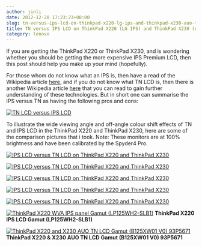 ```yaml
---
author: jinli
date: 2012-12-20 17:23:23+00:00
slug: tn-versus-ips-lcd-on-thinkpad-x220-lg-ips-and-thinkpad-x230-auo-tn
title: TN versus IPS LCD on ThinkPad X220 (LG IPS) and ThinkPad X230 (AUO TN)
category: lenovo
---
```

If you are getting the ThinkPad X220 or ThinkPad X230, and is wondering whether you should be getting the more expensive IPS Premium LCD, then this post should help you make up your mind (hopefully).

For those whom do not know what an IPS is, then have a read of the Wikipedia article [here](http://en.wikipedia.org/wiki/IPS_panel), and if you do not know what TN LCD is, then there is another Wikipedia article [here](http://en.wikipedia.org/wiki/Twisted_nematic) that you can read to gain further understanding of these technologies. But in short one can summarise the IPS versus TN as having the following pros and cons:

[![TN LCD versus IPS LCD](http://farm9.staticflickr.com/8493/8290446823_ede5d0a617_z.jpg)](http://www.flickr.com/photos/lead_org/8290446823/)

<!-- more -->

To illustrate the wide viewing angle and off-angle colour shift effects of TN and IPS LCD in the ThinkPad X220 and ThinkPad X230, here are some of the comparison pictures that i took. Note: These monitors are at 100% brightness and have been calibrated by the Spyder4 Pro.

[![IPS LCD versus TN LCD on ThinkPad X220 and ThinkPad X230](http://farm9.staticflickr.com/8217/8282069521_85330060b8_z.jpg)](http://www.flickr.com/photos/lead_org/8282069521/)

[![IPS LCD versus TN LCD on ThinkPad X220 and ThinkPad X230](http://farm9.staticflickr.com/8480/8283126522_7d94a390bf_z.jpg)](http://www.flickr.com/photos/lead_org/8283126522/)

[![IPS LCD versus TN LCD on ThinkPad X220 and ThinkPad X230](http://farm9.staticflickr.com/8481/8282062423_f5d79311c4_z.jpg)](http://www.flickr.com/photos/lead_org/8282062423/)

[![IPS LCD versus TN LCD on ThinkPad X220 and ThinkPad X230](http://farm9.staticflickr.com/8491/8283125172_55d164fb7d_z.jpg)](http://www.flickr.com/photos/lead_org/8283125172/)

[![IPS LCD versus TN LCD on ThinkPad X220 and ThinkPad X230](http://farm9.staticflickr.com/8219/8283124080_e533e6e8db_z.jpg)](http://www.flickr.com/photos/lead_org/8283124080/)

[![ThinkPad X220 WVA IPS panel Gamut (LP125WH2-SLB1)](http://farm9.staticflickr.com/8489/8195535077_a6b8c2d86f_z.jpg)](http://www.flickr.com/photos/lead_org/8195535077/) **ThinkPad X220 IPS LCD Gamut (LP125WH2-SLB1)**

[![ThinkPad X220 and X230 AUO TN LCD Gamut (B125XW01 V0) 93P5671](http://farm9.staticflickr.com/8057/8278244120_aa0b8ef2d7_z.jpg)](http://www.flickr.com/photos/lead_org/8278244120/) **ThinkPad X220 & X230 AUO TN LCD Gamut (B125XW01 V0) 93P5671**
